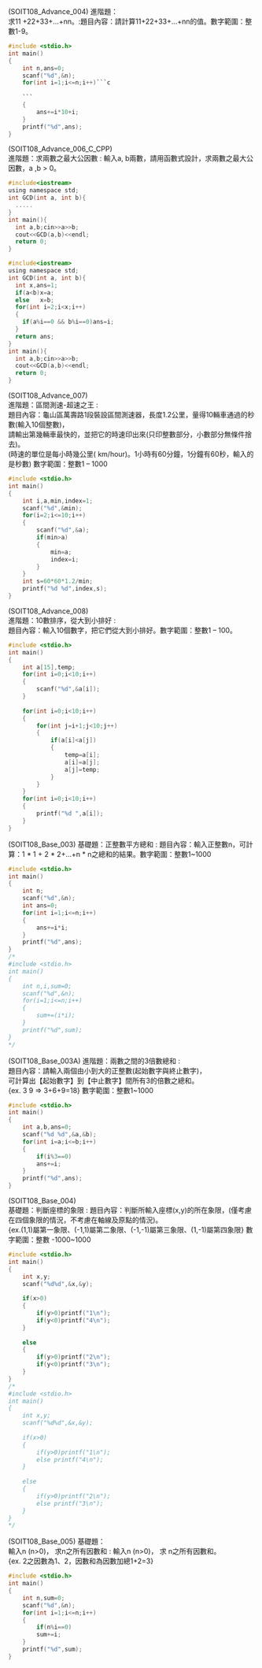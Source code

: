 

(SOIT108_Advance_004) 進階題：  
求11 +22+33+…+nn。:題目內容：請計算11+22+33+…+nn的值。數字範圍：整數1-9。
```c
#include <stdio.h>
int main()
{
	int n,ans=0;
	scanf("%d",&n);
	for(int i=1;i<=n;i++)```c
    
    ```
	{
		ans+=i*10+i;
	}
	printf("%d",ans);
}
```

(SOIT108_Advance_006_C_CPP)   
進階題：求兩數之最大公因數 : 輸入a, b兩數，請用函數式設計，求兩數之最大公因數，a ,b > 0。
```c
#include<iostream>
using namespace std;
int GCD(int a, int b){
  .....
}
int main(){
  int a,b;cin>>a>>b;
  cout<<GCD(a,b)<<endl;
  return 0;
}
```
```c
#include<iostream>
using namespace std;
int GCD(int a, int b){
  int x,ans=1;
  if(a<b)x=a;
  else 	 x=b;
  for(int i=2;i<x;i++)
  {
  	if(a%i==0 && b%i==0)ans=i;
  }
  return ans;
}
int main(){
  int a,b;cin>>a>>b;
  cout<<GCD(a,b)<<endl;
  return 0;
}
```
(SOIT108_Advance_007)   
進階題：區間測速-超速之王 :   
題目內容：龜山區萬壽路1段裝設區間測速器，長度1.2公里，量得10輛車通過的秒數(輸入10個整數)，  
請輸出第幾輛車最快的，並把它的時速印出來(只印整數部分，小數部分無條件捨去)。  
(時速的單位是每小時幾公里( km/hour)。1小時有60分鐘，1分鐘有60秒，輸入的是秒數) 數字範圍：整數1 – 1000
```c
#include <stdio.h>
int main()
{
	int i,a,min,index=1;
	scanf("%d",&min);
	for(i=2;i<=10;i++)
	{
		scanf("%d",&a);
		if(min>a)
		{
			min=a;
			index=i;
		}
	}
	int s=60*60*1.2/min;
	printf("%d %d",index,s);
}
```

(SOIT108_Advance_008)   
進階題：10數排序，從大到小排好 :  
題目內容：輸入10個數字，把它們從大到小排好。數字範圍：整數1 – 100。
```c
#include <stdio.h>
int main()
{
	int a[15],temp;
	for(int i=0;i<10;i++)
	{
		scanf("%d",&a[i]);
	}
	
	for(int i=0;i<10;i++)
	{
		for(int j=i+1;j<10;j++)
		{
			if(a[i]<a[j])
			{
				temp=a[i];
				a[i]=a[j];
				a[j]=temp;
			}
		}
	}
	for(int i=0;i<10;i++)
	{
		printf("%d ",a[i]);
	}
}
```

(SOIT108_Base_003)
基礎題：正整數平方總和 : 
題目內容：輸入正整數n，可計算：1 * 1 + 2 * 2+...+n * n之總和的結果。數字範圍：整數1~1000
```c
#include <stdio.h>
int main()
{
	int n;
	scanf("%d",&n);
	int ans=0;
	for(int i=1;i<=n;i++)
	{
		ans+=i*i;
	}
	printf("%d",ans);
}
/*
#include <stdio.h>
int main()
{
	int n,i,sum=0;
	scanf("%d",&n);
	for(i=1;i<=n;i++)
	{
		sum+=(i*i);
	}
	printf("%d",sum);
}
*/
```

(SOIT108_Base_003A) 進階題：兩數之間的3倍數總和 :   
題目內容：請輸入兩個由小到大的正整數(起始數字與終止數字)，  
可計算出【起始數字】到【中止數字】間所有3的倍數之總和。  
{ex. 3 9 => 3+6+9=18} 數字範圍：整數1~1000 
```c
#include <stdio.h>
int main()
{
	int a,b,ans=0;
	scanf("%d %d",&a,&b);
	for(int i=a;i<=b;i++)
	{
		if(i%3==0)
		ans+=i;
	}
	printf("%d",ans);
}
```

(SOIT108_Base_004)  
基礎題：判斷座標的象限 : 題目內容：判斷所輸入座標(x,y)的所在象限，(僅考慮在四個象限的情況，不考慮在軸線及原點的情況)。  
{ex.(1,1)屬第一象限、(-1,1)屬第二象限、(-1,-1)屬第三象限、(1,-1)屬第四象限} 數字範圍：整數 -1000~1000  
```c
#include <stdio.h>
int main()
{
	int x,y;
	scanf("%d%d",&x,&y);
	
	if(x>0)
	{
		if(y>0)printf("1\n");
		if(y<0)printf("4\n");
	}
	
	else
	{
		if(y>0)printf("2\n");
		if(y<0)printf("3\n");
	}
}
/*
#include <stdio.h>
int main()
{
	int x,y;
	scanf("%d%d",&x,&y);
	
	if(x>0)
	{
		if(y>0)printf("1\n");
		else printf("4\n");
	}
	
	else
	{
		if(y>0)printf("2\n");
		else printf("3\n");
	}
}
*/
```

(SOIT108_Base_005) 基礎題：  
輸入n (n>0)， 求n之所有因數和 : 輸入n (n>0)， 求 n之所有因數和。  
{ex. 2之因數為1、2，因數和為因數加總1+2=3} 
```c
#include <stdio.h>
int main()
{
	int n,sum=0;
	scanf("%d",&n);
	for(int i=1;i<=n;i++)
	{
		if(n%i==0)
		sum+=i;
	}
	printf("%d",sum);
}
```
